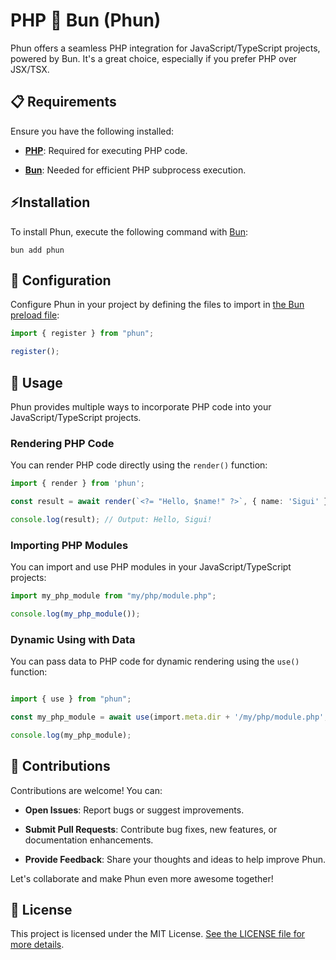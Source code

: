 # PHP 💙 Bun (Phun)

Phun offers a seamless PHP integration for JavaScript/TypeScript projects, powered by Bun.
It's a great choice, especially if you prefer PHP over JSX/TSX.

## 📋 Requirements

Ensure you have the following installed:

- [**PHP**](https://www.php.net/downloads): Required for executing PHP code.

- [**Bun**](https://bun.sh/docs/installation): Needed for efficient PHP subprocess execution.

## ⚡️Installation

To install Phun, execute the following command with [Bun](https://bun.sh):

```shell
bun add phun
```

## 🔧 Configuration

Configure Phun in your project by defining the files to import in [the Bun preload file](https://bun.sh/docs/runtime/bunfig#preload):

```typescript
import { register } from "phun";

register();
```

## 📖 Usage
Phun provides multiple ways to incorporate PHP code into your JavaScript/TypeScript projects.

### Rendering PHP Code

  You can render PHP code directly using the `render()` function:

  ```typescript
  import { render } from 'phun';

  const result = await render(`<?= "Hello, $name!" ?>`, { name: 'Sigui' });

  console.log(result); // Output: Hello, Sigui!
  ```

### Importing PHP Modules

  You can import and use PHP modules in your JavaScript/TypeScript projects:

  ```typescript
  import my_php_module from "my/php/module.php";

  console.log(my_php_module());
  ```

### Dynamic Using with Data

  You can pass data to PHP code for dynamic rendering using the `use()` function:

  ```typescript

  import { use } from "phun";

  const my_php_module = await use(import.meta.dir + '/my/php/module.php', { name: "Sigui", username: "siguici" });

  console.log(my_php_module);
```

## 👏 Contributions

Contributions are welcome! You can:

- **Open Issues**: Report bugs or suggest improvements.
  
- **Submit Pull Requests**: Contribute bug fixes, new features, or documentation enhancements.
  
- **Provide Feedback**: Share your thoughts and ideas to help improve Phun.

Let's collaborate and make Phun even more awesome together!

## 📄 License

This project is licensed under the MIT License. [See the LICENSE file for more details](./LICENSE.md).
